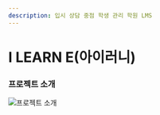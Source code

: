 ```yaml
---
description: 입시 상담 중점 학생 관리 학원 LMS
---
```


# I LEARN E(아이러니)

### 프로젝트 소개

![프로젝트 소개 ](broken-reference)
